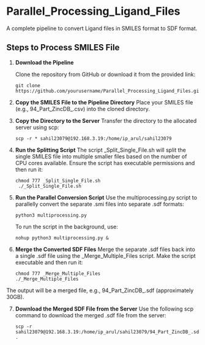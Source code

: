 # Parallel_Processing_Ligand_Files

A complete pipeline to convert Ligand files in SMILES format to SDF format.

## Steps to Process SMILES File

1. **Download the Pipeline**

   Clone the repository from GitHub or download it from the provided link:
   ```
   git clone https://github.com/yourusername/Parallel_Processing_Ligand_Files.git
   ```
2. **Copy the SMILES File to the Pipeline Directory**
  Place your SMILES file (e.g., 94_Part_ZincDB_.csv) into the cloned directory.

3. **Copy the Directory to the Server**
   Transfer the directory to the allocated server using scp:
   ```
   scp -r * sahil23079@192.168.3.19:/home/ip_arul/sahil23079
   ```
4. **Run the Splitting Script**
   The script _Split_Single_File.sh will split the single SMILES file into multiple smaller files based on the number of CPU cores available. Ensure the script has executable permissions and then run it:
   ```
   chmod 777 _Split_Single_File.sh
    ./_Split_Single_File.sh
   ```

5. **Run the Parallel Conversion Script**
   Use the multiprocessing.py script to parallelly convert the separate .smi files into separate .sdf formats:
   ```
   python3 multiprocessing.py
   ```
   To run the script in the background, use:
   ```
   nohup python3 multiprocessing.py &
   ```

6. **Merge the Converted SDF Files**
   Merge the separate .sdf files back into a single .sdf file using the _Merge_Multiple_Files script. Make the script executable and then run it:
   ```
   chmod 777 _Merge_Multiple_Files
   ./_Merge_Multiple_Files
   ```
The output will be a merged file, e.g., 94_Part_ZincDB_.sdf (approximately 30GB).

7. **Download the Merged SDF File from the Server**
   Use the following scp command to download the merged .sdf file from the server:
   ```
   scp -r sahil23079@192.168.3.19:/home/ip_arul/sahil23079/94_Part_ZincDB_.sdf .
   ```
